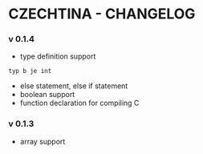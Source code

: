 # CZECHTINA - CHANGELOG

### v 0.1.4

- type definition support

```
typ b je int
```

- else statement, else if statement
- boolean support
- function declaration for compiling C


### v 0.1.3
- array support